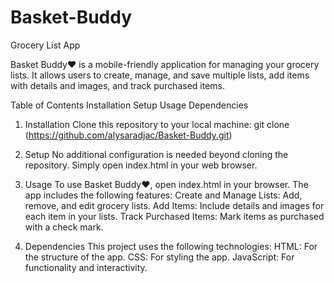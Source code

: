 # Basket-Buddy
Grocery List App

Basket Buddy♥ is a mobile-friendly application for managing your grocery lists. It allows users to create, manage, and save multiple lists, add items with details and images, and track purchased items.

Table of Contents
   Installation
   Setup
   Usage
   Dependencies


1. Installation
Clone this repository to your local machine:
git clone (https://github.com/alysaradjac/Basket-Buddy.git)

2. Setup
No additional configuration is needed beyond cloning the repository. Simply open index.html in your web browser.

3. Usage
To use Basket Buddy♥, open index.html in your browser. The app includes the following features:
Create and Manage Lists: Add, remove, and edit grocery lists.
Add Items: Include details and images for each item in your lists.
Track Purchased Items: Mark items as purchased with a check mark.

4. Dependencies
This project uses the following technologies:
HTML: For the structure of the app.
CSS: For styling the app.
JavaScript: For functionality and interactivity.
